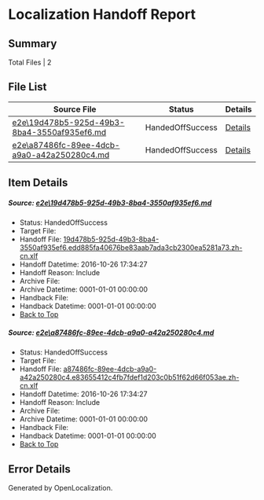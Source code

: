 # <a name='report-top'></a> Localization Handoff Report

## Summary
 Total Files | 2

## File List
 Source File | Status | Details 
 ----------- | ------ | ------- 
 [e2e\19d478b5-925d-49b3-8ba4-3550af935ef6.md](https://github.com/OpenLocalizationTestOrg/ol-test0/blob/39be05b08a89550407ebede21744ab5173060874/e2e/19d478b5-925d-49b3-8ba4-3550af935ef6.md) | HandedOffSuccess | [Details](#34617afc28e47611a8e5bd68ae17d64b570e7c871)
 [e2e\a87486fc-89ee-4dcb-a9a0-a42a250280c4.md](https://github.com/OpenLocalizationTestOrg/ol-test0/blob/39be05b08a89550407ebede21744ab5173060874/e2e/a87486fc-89ee-4dcb-a9a0-a42a250280c4.md) | HandedOffSuccess | [Details](#80e6d658272e847f644bb3d7984e9d6d40a010602)

## Item Details
##### <a name='34617afc28e47611a8e5bd68ae17d64b570e7c871'></a> Source: [e2e\19d478b5-925d-49b3-8ba4-3550af935ef6.md](https://github.com/OpenLocalizationTestOrg/ol-test0/blob/39be05b08a89550407ebede21744ab5173060874/e2e/19d478b5-925d-49b3-8ba4-3550af935ef6.md)
* Status: HandedOffSuccess
* Target File: 
* Handoff File: [19d478b5-925d-49b3-8ba4-3550af935ef6.edd885fa40676be83aab7ada3cb2300ea5281a73.zh-cn.xlf](https://github.com/OpenLocalizationTestOrg/ol-test0-handoff/blob/bbc0d49a07bff8ca9d6422e8f2a9d1dd6e32177b/ol-handoff/OpenLocalizationTestOrg/ol-test0-zhcn/shujia/ht/19d478b5-925d-49b3-8ba4-3550af935ef6.edd885fa40676be83aab7ada3cb2300ea5281a73.zh-cn.xlf)
* Handoff Datetime: 2016-10-26 17:34:27
* Handoff Reason: Include
* Archive File: 
* Archive Datetime: 0001-01-01 00:00:00
* Handback File: 
* Handback Datetime: 0001-01-01 00:00:00
* [Back to Top](#report-top)

##### <a name='80e6d658272e847f644bb3d7984e9d6d40a010602'></a> Source: [e2e\a87486fc-89ee-4dcb-a9a0-a42a250280c4.md](https://github.com/OpenLocalizationTestOrg/ol-test0/blob/39be05b08a89550407ebede21744ab5173060874/e2e/a87486fc-89ee-4dcb-a9a0-a42a250280c4.md)
* Status: HandedOffSuccess
* Target File: 
* Handoff File: [a87486fc-89ee-4dcb-a9a0-a42a250280c4.e83655412c4fb7fdef1d203c0b51f62d66f053ae.zh-cn.xlf](https://github.com/OpenLocalizationTestOrg/ol-test0-handoff/blob/bbc0d49a07bff8ca9d6422e8f2a9d1dd6e32177b/ol-handoff/OpenLocalizationTestOrg/ol-test0-zhcn/shujia/ht/a87486fc-89ee-4dcb-a9a0-a42a250280c4.e83655412c4fb7fdef1d203c0b51f62d66f053ae.zh-cn.xlf)
* Handoff Datetime: 2016-10-26 17:34:27
* Handoff Reason: Include
* Archive File: 
* Archive Datetime: 0001-01-01 00:00:00
* Handback File: 
* Handback Datetime: 0001-01-01 00:00:00
* [Back to Top](#report-top)


## Error Details

Generated by OpenLocalization.
